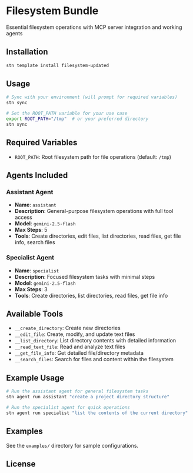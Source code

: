 # Filesystem Bundle

Essential filesystem operations with MCP server integration and working agents

## Installation

```bash
stn template install filesystem-updated
```

## Usage

```bash
# Sync with your environment (will prompt for required variables)
stn sync

# Set the ROOT_PATH variable for your use case
export ROOT_PATH="/tmp"  # or your preferred directory
stn sync
```

## Required Variables

- `ROOT_PATH`: Root filesystem path for file operations (default: `/tmp`)

## Agents Included

### Assistant Agent
- **Name**: `assistant`
- **Description**: General-purpose filesystem operations with full tool access
- **Model**: `gemini-2.5-flash`
- **Max Steps**: 5
- **Tools**: Create directories, edit files, list directories, read files, get file info, search files

### Specialist Agent  
- **Name**: `specialist`
- **Description**: Focused filesystem tasks with minimal steps
- **Model**: `gemini-2.5-flash`
- **Max Steps**: 3
- **Tools**: Create directories, list directories, read files, get file info

## Available Tools

- `__create_directory`: Create new directories
- `__edit_file`: Create, modify, and update text files
- `__list_directory`: List directory contents with detailed information
- `__read_text_file`: Read and analyze text files
- `__get_file_info`: Get detailed file/directory metadata
- `__search_files`: Search for files and content within the filesystem

## Example Usage

```bash
# Run the assistant agent for general filesystem tasks
stn agent run assistant "create a project directory structure"

# Run the specialist agent for quick operations
stn agent run specialist "list the contents of the current directory"
```

## Examples

See the `examples/` directory for sample configurations.

## License



